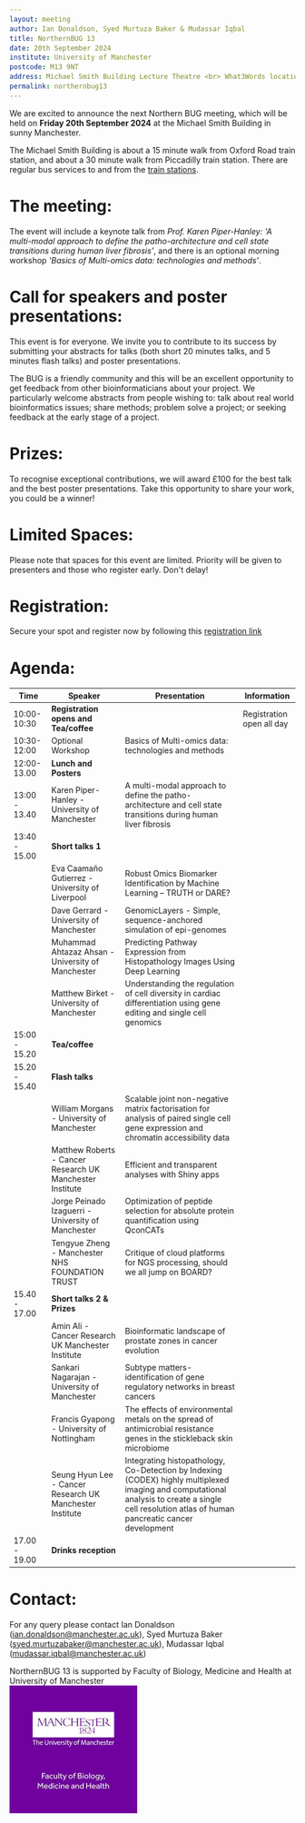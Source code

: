 ```yaml
---
layout: meeting
author: Ian Donaldson, Syed Murtuza Baker & Mudassar Iqbal
title: NorthernBUG 13
date: 20th September 2024
institute: University of Manchester
postcode: M13 9NT
address: Michael Smith Building Lecture Theatre <br> What3Words location ///chips.path.motion
permalink: northernbug13
---
```



We are excited to announce the next Northern BUG meeting, which will be held on __Friday 20th September 2024__ at the Michael Smith Building in sunny Manchester. 

The Michael Smith Building is about a 15 minute walk from Oxford Road train station, and about a 30 minute walk from Piccadilly train station. There are regular bus services to and from the [train stations](https://www.tfgm.com/plan-a-journey).
 
# The meeting:
The event will include a keynote talk from _Prof. Karen Piper-Hanley: 'A multi-modal approach to define the patho-architecture and cell state transitions during human liver fibrosis'_, and there is an optional morning workshop _'Basics of Multi-omics data: technologies and methods'_.
 
# Call for speakers and poster presentations:
This event is for everyone. We invite you to contribute to its success by submitting your abstracts for talks (both short 20 minutes talks, and 5 minutes flash talks) and poster presentations.   
 
The BUG is a friendly community and this will be an excellent opportunity to get feedback from other bioinformaticians about your project. We particularly welcome abstracts from people wishing to: talk about real world bioinformatics issues; share methods; problem solve a project; or seeking feedback at the early stage of a project.
 
# Prizes:
To recognise exceptional contributions, we will award £100 for the best talk and the best poster presentations. Take this opportunity to share your work, you could be a winner!
 
# Limited Spaces:
Please note that spaces for this event are limited. Priority will be given to presenters and those who register early. Don't delay!

# Registration:
Secure your spot and register now by following this [registration link](https://forms.gle/nQpV2DE4LvuEQheCA)


# Agenda:

| Time          | Speaker        | Presentation | Information |
|---------------|----------------|--------------|-------------|
| 10:00-10:30   | **Registration opens and Tea/coffee** | |   Registration open all day |
| 10:30-12:00   | Optional Workshop | Basics of Multi-omics data: technologies and methods | |
| 12:00-13.00   | **Lunch and Posters** | | |
| 13:00 - 13.40 | Karen Piper-Hanley - University of Manchester | A multi-modal approach to define the patho-architecture and cell state transitions during human liver fibrosis | |
| 13:40 - 15.00 | **Short talks 1**      | | |
|    | Eva Caamaño Gutierrez - University of Liverpool  | Robust Omics Biomarker Identification by Machine Learning – TRUTH or DARE?  | |
|    | Dave Gerrard - University of Manchester |  GenomicLayers - Simple, sequence-anchored simulation of epi-genomes    | |
|    | Muhammad Ahtazaz Ahsan - University of Manchester  | Predicting Pathway Expression from Histopathology Images Using Deep Learning  | |
|    | Matthew Birket - University of Manchester  | Understanding the regulation of cell diversity in cardiac differentiation using gene editing and single cell genomics  | |
| 15:00 - 15.20 |   **Tea/coffee**    | | |
| 15.20 - 15.40 | **Flash talks**  | | |
|    | William Morgans - University of Manchester |  Scalable joint non-negative matrix factorisation for analysis of paired single cell gene expression and chromatin accessibility data | |
|    | Matthew Roberts - Cancer Research UK Manchester Institute |  Efficient and transparent analyses with Shiny apps    | |
|    | Jorge Peinado Izaguerri - University of Manchester  | Optimization of peptide selection for absolute protein quantification using QconCATs  | |
|    | Tengyue Zheng - Manchester NHS FOUNDATION TRUST  | Critique of cloud platforms for NGS processing, should we all jump on BOARD?  | |
| 15.40 - 17.00 | **Short talks 2 & Prizes** | | |
|    | Amin Ali - Cancer Research UK Manchester Institute | Bioinformatic landscape of prostate zones in cancer evolution | |
|    | Sankari Nagarajan - University of Manchester  | Subtype matters- identification of gene regulatory networks in breast cancers  | |
|    | Francis Gyapong - University of Nottingham | The effects of environmental metals on the spread of antimicrobial resistance genes in the stickleback skin microbiome | |
|    | Seung Hyun Lee - Cancer Research UK Manchester Institute  | Integrating histopathology, Co-Detection by Indexing (CODEX) highly multiplexed imaging and computational analysis to create a single cell resolution atlas of human pancreatic cancer development | |
| 17.00 - 19.00 | **Drinks reception**  | | |


# Contact:
For any query please contact Ian Donaldson (ian.donaldson@manchester.ac.uk), Syed Murtuza Baker (syed.murtuzabaker@manchester.ac.uk), Mudassar Iqbal (mudassar.iqbal@manchester.ac.uk)

NorthernBUG 13 is supported by Faculty of Biology, Medicine and Health at University of Manchester <br>  <img src="../assets/FBMH_logo.jpeg" alt="FBMH_logo" />


